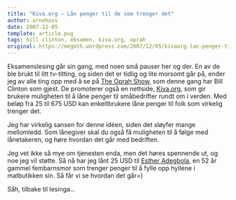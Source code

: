 ```yaml
---
title: "Kiva.org – Lån penger til de som trenger det"
author: arnehass
date: 2007-12-05
template: article.pug
tags: bill clinton, eksamen, kiva.org, oprah
original: https://megoth.wordpress.com/2007/12/05/kivaorg-lan-penger-til-de-som-trenger-det/
---
```


<p>Eksamenslesing går sin gang, med noen små pauser her og der. En av de ble brukt til litt tv-titting, og siden det er tidlig og lite morsomt går på, ender jeg av alle ting opp med å se på <a href="http://oprah.com/">The Oprah Show</a>, som denne gang har Bill Clinton som gjest. De promoterer også en nettside, <a href="http://kiva.org/">Kiva.org</a>, som gir brukere muligheten til å låne penger til småbedrifter rundt om i verden. Med beløp fra 25 til 675 USD kan enkeltbrukere låne penger til folk som virkelig trenger det.</p>
<p>Jeg har virkelig sansen for denne idéen, siden det sløyfer mange mellomledd. Som lånegiver skal du også få muligheten til å følge med lånetakeren, og høre hvordan det går med bedriften.</p>
<p>Jeg vet ikke så mye om tjenesten enda, men det høres spennende ut, og noe jeg vil støtte. Så nå har jeg lånt 25 USD til <a href="http://www.kiva.org/app.php?page=businesses&amp;action=about&amp;id=26383">Esther Adegbola</a>, en 52 år gammel fembarnsmor som trenger penger til å fylle opp hyllene i matbutikken sin. Så får vi se hvordan det går=)</p>
<p>Såh, tilbake til lesinga…</p>
